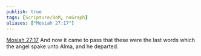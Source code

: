 ```yaml
---
publish: true
tags: [Scripture/BoM, noGraph]
aliases: ["Mosiah 27:17"]
---
```

[Mosiah 27:17](https://churchofjesuschrist.org/study/scriptures/bofm/mosiah/27?lang=eng&id=p17#p17) And now it came to pass that these were the last words which the angel spake unto Alma, and he departed.
